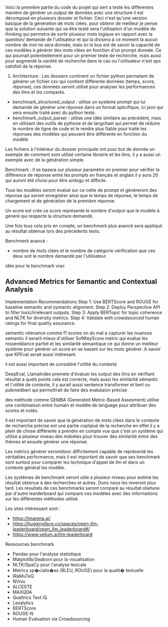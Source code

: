 Voici la première partie du code du projet qui sert a testé les différentes manière de générer un output de données avec une structure il est décomposé en plusieurs dossier et fichier. Ceci n'est qu'une version basique de la génération de mots clées. pour obtenir de meilleur je pense que la solution suivante qui va être testé sera l'utilisation d'un modèle de thinking qui permetra de sortir plusieur mots logique en rapport avec la question/ demande de l'utilisateur et qui la divisera à ce moment la aucun nombre de mot ne sera donnée, mais ici le bus est de savoir la capacité de ces modèles à générer des mots clées en fonction d'un prompt donnée. 
Ce qui pourrait potentiellement pour un premier teste de recherche, mais aussi pour augmenté la variété de recherche dans le cas ou l'utilisateur n'est aps satisfait de la réponse. 

1) Architecture : 
Les dossiers continent un fichier python permetant de générer un fichier csv qui contient différente données (temps, score, réponse), ces données seront utilisé pour analyser les performances des llms et les comparés.
- benchmark_structured_output : utilise un système prompt qui lui demande de générer une réponse dans un format spécifique, ici json qui sera ensuite traité avec du python testé.
- benchmark_output_parser :  utilise une idée similaire au précédent, mais en utilisant des outils de pythone et de langchain qui permet de réduire le nombre de ligne de code et le rendre plus fiable pour traité les réponses des modèles qui peuvent être différente en fonction du modèle

Les fichiers à l'intérieur du dossier principale ont pour but de donnée un exemple de comment sont utilisé certaine librairie et les llms, il y a aussi un exemple avec de la génération simple.


Benchmark : 
Il se basera sur plusieur paramètre en premier pour vérifier la différence de réponse entre les prompts en français et anglais il y aura 20 qui auront été choisi pour être ambigu et difficile. 

Tous les modèles seront évalué sur ce cette de prompt et génèreront des réponse qui seront enregistrer ainsi que le temps de réponse, le temps de chargement et de génération de la première réponse. 

Un score est crée ce score représente le nombre d'output que le modèle à généré qui respecte la structure demandé. 

Une fois tous cela pris en compte, un benchmark plus avancé sera appliqué au résultat obtenue lors des précédents tests.

Benchmerk avancé : 
- nombre de mots clées et le nombre de catégorie vérification que ces deux soit le nombre demandé par l'utilisateur.

idée pour le benchmark vrac 

## Advanced Metrics for Semantic and Contextual Analysis
Implementation Recommendations
Step 1: Use BERTScore and ROUGE for baseline semantic and syntactic alignment.
Step 2: Deploy Perspective API to filter toxic/irrelevant outputs.
Step 3: Apply BERTopic for topic coherence and NLTK for diversity metrics.
Step 4: Validate with crowdsourced human ratings for final quality assurance.


semantic relevance comme f1 scores on du mal a capturer les nuances semantic 
il serarit mieux d'utiliser SoftKeyScore metric qui evalue les ressemblance partiel et les similarité sémantique ce qui donne un meilleur système pour générer un score en se basant sur les mots générer. 
A savoir que KPEval serait aussi intéresant. 

il est aussi important de considéré l'utilité du contexte 

DeepEval, LlamaIndex premete d'évaluer les output des llms en vérifiant résultat a quels points cela est correcte, mais aussi les similarité  sémantic et l'utilité de contexte, 
il y aurait aussi sentence transformer et bert ou pubmedbert qui permettrait de faire des evalutaion précise 

des méthode comme GEMBA (Generated Metric-Based Assesment) utilise une combinaison entre humain et modèle de language pour attribuer des scores et notés. 

Il est important de savoir que la génération de mots clées dans le contexte de recherche précise est une partie coplqiué de la recherche en effet il y a plein de chose différente a prendre en compte vue que c'est un système qui utilise a plusieur niveau des mdoèles pour trouver des similarité entre des thèmes et ensuite générer une réponse. 

Les métrics générer serontdonc difficilement capable de représenté les véritables performance, mais il est important de savoir que ses benchmark sont surtout pour comparer les technique d'appel de llm et dans un contexte général les modèle. 

Les systèmes de benchmark seront utile a plusieur niveau pour extimé les résultat obtenue à des recherches et autres. Donc nous les reveront plus tard. Les résultats de ces benchmarks seront comparé au résultat obetune par d'autre learderboard qui compare ces modèles avec des informations sur les différentes méthodes utilisé. 

Les sites intéressant sont : 
- https://lmarena.ai/
- https://huggingface.co/spaces/open-llm-leaderboard/open_llm_leaderboard#/
- https://www.vellum.ai/llm-leaderboard


Ressources benchmark
- Pandas pour l'analyse statistique
- Matplotlib/Seaborn pour la visualisation
- NLTK/SpaCy pour l'analyse lexicale
- Metrics sp�cialis�es (BLEU, ROUGE) pour la qualit� textuelle
- IRaMuTeQ
- NVivo
- ALCESTE
- MAXQDA
- Qualtrics Text iQ
- Lexalytics
- BERTScore
- ROUGE-N
- Human Evaluation via Crowdsourcing
